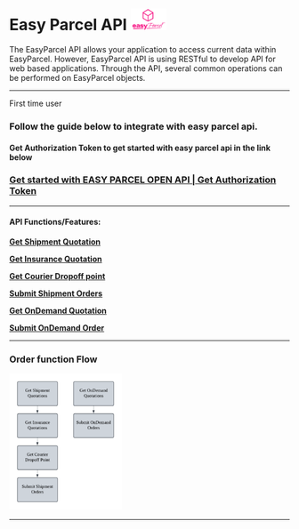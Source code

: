 # Easy Parcel API  <img src="pictures/EasyParcel-TransparentSquare-md.png" alt="Logo" style="width:65px; margin:0; padding:0;">


 
The EasyParcel API allows your application to access current data within EasyParcel. However, EasyParcel API is using RESTful to develop API for web based applications. Through the API, several common operations can be performed on EasyParcel objects.

---
First time user 

### Follow the guide below to integrate with easy parcel api.
#### Get Authorization Token to get started with easy parcel api in the link below
### [Get started with EASY PARCEL OPEN API | Get Authorization Token](Get%20started%20with%20EASY%20PARCEL%20OPEN%20API.md)


---
#### API Functions/Features:

**[Get Shipment Quotation](features/Get%20Shipment%20Quotation.md)**

**[Get Insurance Quotation](Features/Get%20Insurance%20Quotation.md)**

**[Get Courier Dropoff point](Features/Get%20Courier%20Dropoff%20point.md)**

**[Submit Shipment Orders](Features/Submit%20Shipment%20Orders.md)**

**[Get OnDemand Quotation](Features/Get-OnDemand-Quotation)**

**[Submit OnDemand Order](Features/Submit-OnDemand-Order)**

---

### Order function Flow
<img src="pictures/Flow%20Chart.png" alt="Flow Chart" style="width:40%; margin:0; padding:0;">

---
